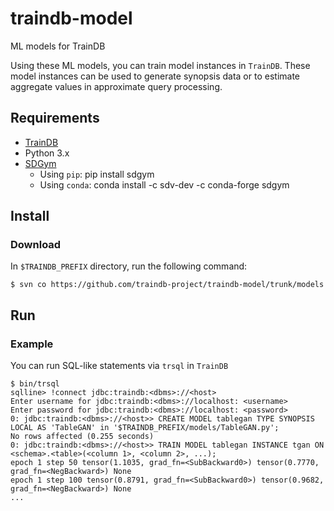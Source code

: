 # traindb-model
ML models for TrainDB

Using these ML models, you can train model instances in ```TrainDB```.
These model instances can be used to generate synopsis data or to estimate aggregate values in approximate query processing.

## Requirements

* [TrainDB](https://github.com/traindb-project/traindb-prototype)
* Python 3.x
* [SDGym](https://github.com/sdv-dev/SDGym)
  * Using ```pip```: pip install sdgym
  * Using ```conda```: conda install -c sdv-dev -c conda-forge sdgym

## Install

### Download

In ```$TRAINDB_PREFIX``` directory, run the following command:
```console
$ svn co https://github.com/traindb-project/traindb-model/trunk/models
```

## Run

### Example

You can run SQL-like statements via ```trsql``` in ```TrainDB```
```
$ bin/trsql
sqlline> !connect jdbc:traindb:<dbms>://<host>
Enter username for jdbc:traindb:<dbms>://localhost: <username> 
Enter password for jdbc:traindb:<dbms>://localhost: <password>
0: jdbc:traindb:<dbms>://<host>> CREATE MODEL tablegan TYPE SYNOPSIS LOCAL AS 'TableGAN' in '$TRAINDB_PREFIX/models/TableGAN.py';
No rows affected (0.255 seconds)
0: jdbc:traindb:<dbms>://<host>> TRAIN MODEL tablegan INSTANCE tgan ON <schema>.<table>(<column 1>, <column 2>, ...);
epoch 1 step 50 tensor(1.1035, grad_fn=<SubBackward0>) tensor(0.7770, grad_fn=<NegBackward>) None
epoch 1 step 100 tensor(0.8791, grad_fn=<SubBackward0>) tensor(0.9682, grad_fn=<NegBackward>) None
...
```
